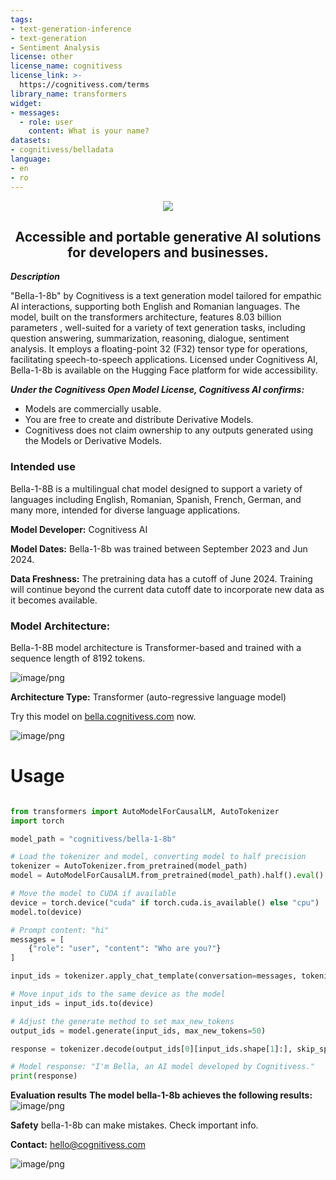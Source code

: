 ```yaml
---
tags:
- text-generation-inference
- text-generation
- Sentiment Analysis
license: other
license_name: cognitivess
license_link: >-
  https://cognitivess.com/terms
library_name: transformers
widget:
- messages:
  - role: user
    content: What is your name?
datasets:
- cognitivess/belladata
language:
- en
- ro
---
```


<div align="center">
 <img src="[https://github.com/Cognitivess/cognitivess/assets/25981212/05311810-6514-4faf-8a55-88ef247b9289](https://github-production-user-asset-6210df.s3.amazonaws.com/25981212/344454463-05311810-6514-4faf-8a55-88ef247b9289.png?X-Amz-Algorithm=AWS4-HMAC-SHA256&X-Amz-Credential=AKIAVCODYLSA53PQK4ZA%2F20240630%2Fus-east-1%2Fs3%2Faws4_request&X-Amz-Date=20240630T090500Z&X-Amz-Expires=300&X-Amz-Signature=3543a9318133fee124e24cb18845bd79f002deff859bdf0a39f1d8cef187599f&X-Amz-SignedHeaders=host&actor_id=25981212&key_id=0&repo_id=822080856)">

 <h2>Accessible and portable generative AI solutions for developers and businesses.</h2>
 </div>

***Description***

"Bella-1-8b" by Cognitivess is a text generation model tailored for empathic AI interactions, supporting both English and Romanian languages. 
The model, built on the transformers architecture, features 8.03 billion parameters , well-suited for a variety of text generation tasks, including question answering, summarization, reasoning, dialogue, sentiment analysis. 
It employs a floating-point 32 (F32) tensor type for operations, facilitating speech-to-speech applications. 
Licensed under Cognitivess AI, Bella-1-8b is available on the Hugging Face platform for wide accessibility.


***Under the Cognitivess Open Model License, Cognitivess AI confirms:***
- Models are commercially usable. 
- You are free to create and distribute Derivative Models. 
- Cognitivess does not claim ownership to any outputs generated using the Models or Derivative Models.

### Intended use

Bella-1-8B is a multilingual chat model designed to support a variety of languages including English, Romanian, Spanish, French, German, and many more, intended for diverse language applications.


**Model Developer:** Cognitivess AI

**Model Dates:** Bella-1-8b was trained between September 2023 and Jun 2024.

**Data Freshness:** The pretraining data has a cutoff of June 2024. Training will continue beyond the current data cutoff date to incorporate new data as it becomes available.


### Model Architecture:

Bella-1-8B model architecture is Transformer-based and trained with a sequence length of 8192 tokens.


![image/png](https://cdn-uploads.huggingface.co/production/uploads/65ec00afa735404e87e1359e/lRoj8I0Ro3OmoUOh7Lqu1.png)

**Architecture Type:** Transformer (auto-regressive language model)



Try this model on [bella.cognitivess.com](https://bella.cognitivess.com/) now.


![image/png](https://cdn-uploads.huggingface.co/production/uploads/65ec00afa735404e87e1359e/CQeAV4lwbQp1G8H5n4uWx.png)


# Usage

```python

from transformers import AutoModelForCausalLM, AutoTokenizer
import torch

model_path = "cognitivess/bella-1-8b"

# Load the tokenizer and model, converting model to half precision
tokenizer = AutoTokenizer.from_pretrained(model_path)
model = AutoModelForCausalLM.from_pretrained(model_path).half().eval()

# Move the model to CUDA if available
device = torch.device("cuda" if torch.cuda.is_available() else "cpu")
model.to(device)

# Prompt content: "hi"
messages = [
    {"role": "user", "content": "Who are you?"}
]

input_ids = tokenizer.apply_chat_template(conversation=messages, tokenize=True, add_generation_prompt=True, return_tensors='pt')

# Move input_ids to the same device as the model
input_ids = input_ids.to(device)

# Adjust the generate method to set max_new_tokens
output_ids = model.generate(input_ids, max_new_tokens=50)

response = tokenizer.decode(output_ids[0][input_ids.shape[1]:], skip_special_tokens=True)

# Model response: "I'm Bella, an AI model developed by Cognitivess."
print(response)


```

**Evaluation results**
**The model bella-1-8b achieves the following results:**
![image/png](https://cdn-uploads.huggingface.co/production/uploads/65ec00afa735404e87e1359e/VTsxSAOGiOx0yS-UK3RkL.png)

**Safety**
bella-1-8b can make mistakes. Check important info.

**Contact:**
<a href="mailto:hello@cognitivess.com">hello@cognitivess.com</a>


![image/png](https://cdn-uploads.huggingface.co/production/uploads/65ec00afa735404e87e1359e/u5qyAgn_2-Bh46nzOFlcI.png)
